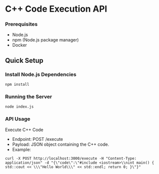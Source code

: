 # C++ Code Execution API

### Prerequisites

- Node.js
- npm (Node.js package manager)
- Docker

## Quick Setup

### Install Node.js Dependencies

```
npm install
```

### Running the Server

```
node index.js
```

### API Usage

Execute C++ Code
- Endpoint: POST /execute
- Payload: JSON object containing the C++ code.
- Example:
```
curl -X POST http://localhost:3000/execute -H "Content-Type: application/json" -d "{\"code\":\"#include <iostream>\\nint main() { std::cout << \\\"Hello World\\\" << std::endl; return 0; }\"}"
```